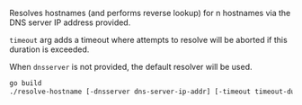 Resolves hostnames (and performs reverse lookup) for n hostnames via the DNS server IP address provided.

`timeout` arg adds a timeout where attempts to resolve will be aborted if this duration is exceeded.

When `dnsserver` is not provided, the default resolver will be used.

```bash
go build
./resolve-hostname [-dnsserver dns-server-ip-addr] [-timeout timeout-duration-ms] <hostname1> <hostname2> ...
```
